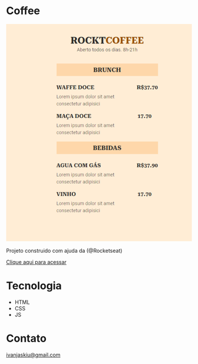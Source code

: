 # Coffee

![preview](./.github/coffee.png)

Projeto construido com ajuda da (@Rocketseat)

[Clique aqui para acessar](https:///Ivan-Jaskiu.github.io/Coffee/index.html)

# Tecnologia
- HTML
- CSS
- JS

# Contato
ivanjaskiu@gmail.com